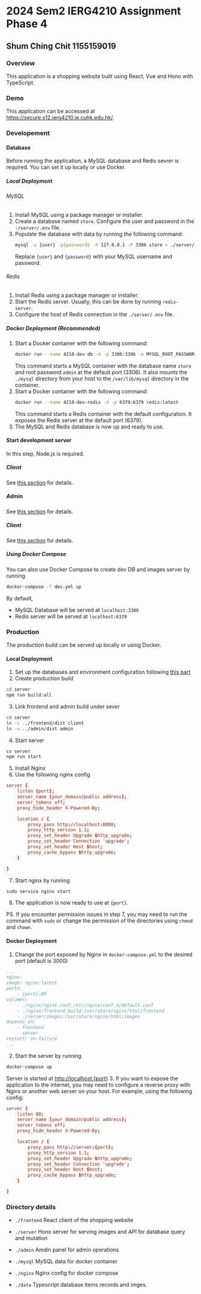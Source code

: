 # 2024 Sem2 IERG4210 Assignment Phase 4
## Shum Ching Chit 1155159019


### Overview
This application is a shopping website built using React, Vue and Hono with TypeScript.

### Demo
This application can be accessed at <https://secure.s12.ierg4210.ie.cuhk.edu.hk/>.
### Developement
#### Database
Before running the application, a MySQL database and Redis sevrer is required. You can set it up locally or use Docker.

##### **Local Deployment**
###### MySQL
1. Install MySQL using a package manager or installer.
2. Create a database named `store`. Configure the user and password in the `./server/.env` file.
3. Populate the database with data by running the following command:
    ```sh
    mysql -u {user} -p{password} -h 127.0.0.1 -P 3306 store < ./server/db_backup.sql
    ```
    Replace `{user}` and `{password}` with your MySQL username and password.

###### Redis
1. Install Redis using a package manager or installer.
2. Start the Redis server. Usually, this can be done by running `redis-server`.
3. Configure the host of Redis connection in the `./server/.env` file. 

##### **Docker Deployment (Recommended)**
1. Start a Docker container with the following command:
    ```sh
    docker run --name 4210-dev-db -d -p 3306:3306 -e MYSQL_ROOT_PASSWORD=admin -e MYSQL_DATABASE=store -v $(pwd)/mysql:/var/lib/mysql mysql:latest
    ```
    This command starts a MySQL container with the database name `store` and root password `admin` at the default port (3306). It also mounts the `./mysql` directory from your host to the `/var/lib/mysql` directory in the container.
2. Start a Docker container with the following command:
    ```sh
    docker run --name 4210-dev-redis -d -p 6379:6379 redis:latest
    ```
    This command starts a Redis container with the default configuration. It exposes the Redis server at the default port (6379).
3. The MySQL and Redis database is now up and ready to use.

#### Start development server
In this step, Node.js is required.
##### Client
See [this section](/frontend/README.md#development) for details.
##### Admin
See [this section](/admin/README.md#development) for details.
##### Client
See [this section](/server/README.md#get-started) for details.

##### Using Docker Compose
You can also use Docker Compose to create dev DB and images server by running
```sh
docker-compose -f dev.yml up
```
By default,
- MySQL Database will be served at `localhost:3306` 
- Redis server  will be served at `localhost:6379`


### Production
The production build can be served up locally or using Docker.
#### **Local Deployment**
1. Set up the databases and environment configuration following [this part](#database)
2. Create production build
```sh
cd server
npm run build:all
```
3. Link frontend and admin build under sever
```sh
cd server 
ln -s ../frontend/dist client
ln -s ../admin/dist admin
```
4. Start server
```sh
cs server
npm run start
```
5. Install Nginx
6. Use the following nginx config
```conf
server {
    listen {port};
    server_name {your_domain/public address};
    server_tokens off;
    proxy_hide_header X-Powered-By;

    location / {
        proxy_pass http://localhost:8080;
        proxy_http_version 1.1;
        proxy_set_header Upgrade $http_upgrade;
        proxy_set_header Connection 'upgrade';
        proxy_set_header Host $host;
        proxy_cache_bypass $http_upgrade;
    }

}
```
7. Start nginx by running
```sh
sudo service nginx start
```

8. The application is now ready to use at `{port}`.

PS.  If you encounter permission issues in step 7, you may need to run the command with `sudo` or change the permission of the directories using `chmod` and `chown`.

#### **Docker Deployment**
1. Change the port exposed by Nginx in `docker-compose.yml` to the desired port (default is 3000)
```yml
...
nginx:
image: nginx:latest
ports:
    - {port}:80
volumes:
    - ./nginx/nginx.conf:/etc/nginx/conf.d/default.conf
    - ./nginx/frontend_build:/usr/share/nginx/html/frontend
    - ./server/images:/usr/share/nginx/html/images
depends_on:
    - frontend
    - server
restart: on-failure
...
```
2. Start the server by running
```sh
docker-compose up
```
Server is started at <http://localhost:{port}>
3. If you want to expose the application to the internet, you may need to configure a reverse proxy with Nginx or another web server on your host. For example, using the following config:
```conf
server {
    listen 80;
    server_name {your_domain/public address};
    server_tokens off;
    proxy_hide_header X-Powered-By;

    location / {
        proxy_pass http://server:{port};
        proxy_http_version 1.1;
        proxy_set_header Upgrade $http_upgrade;
        proxy_set_header Connection 'upgrade';
        proxy_set_header Host $host;
        proxy_cache_bypass $http_upgrade;
    }

}
```
    

### Directory details
- `./frontend`
    React client of the shopping website

- `./server`
   Hono server for serving images and API for database query and mutation

- `./admin`
    Amdin panel for admin operations

- `./mysql`
    MySQL data for docker container

- `./nginx`
    Nginx config for docker compose

- `./data`
    Typescript database items records and imges.



